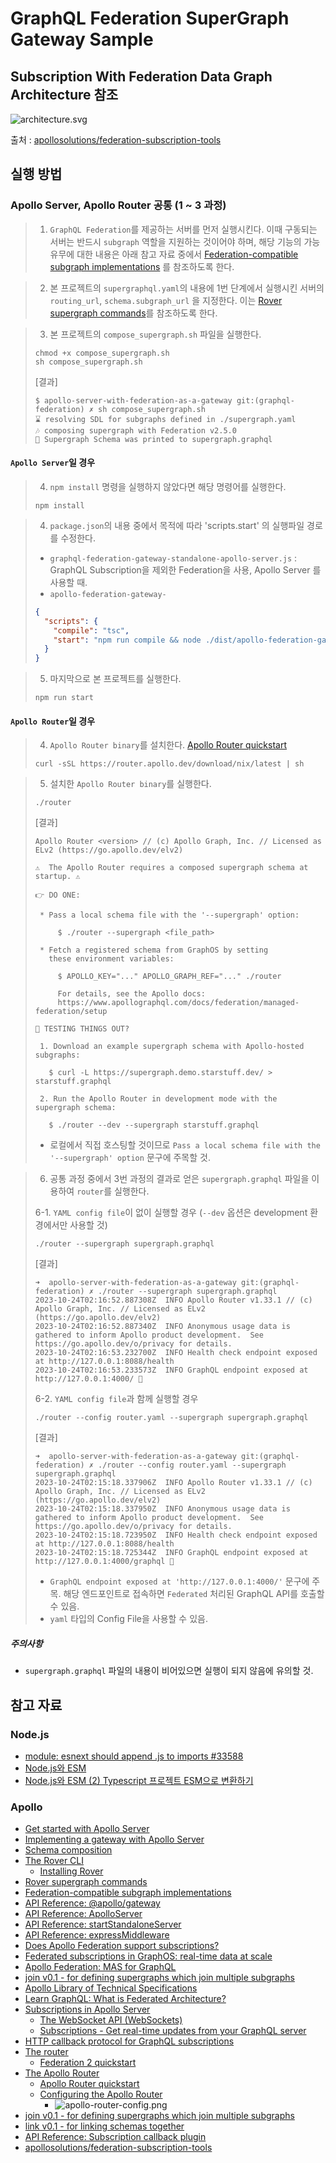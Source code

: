 # GraphQL Federation SuperGraph Gateway Sample

## Subscription With Federation Data Graph Architecture 참조

![architecture.svg](..%2Farchitecture.svg)

출처 : [apollosolutions/federation-subscription-tools](https://github.com/apollosolutions/federation-subscription-tools)

## 실행 방법

### Apollo Server, Apollo Router 공통 (1 ~ 3 과정)

> 1. `GraphQL Federation`를 제공하는 서버를 먼저 실행시킨다. 이때 구동되는 서버는 반드시 `subgraph` 역할을 지원하는 것이어야 하며, 해당 기능의 가능 유무에 대한 내용은 아래 참고 자료
     중에서 [Federation-compatible subgraph implementations](https://www.apollographql.com/docs/federation/building-supergraphs/supported-subgraphs/)
     를 참조하도록 한다.

> 2. 본 프로젝트의 `supergraphql.yaml`의 내용에 1번 단계에서 실행시킨 서버의 `routing_url`, `schema.subgraph_url` 을 지정한다.
     이는 [Rover supergraph commands](https://www.apollographql.com/docs/rover/commands/supergraphs)를 참조하도록 한다.

> 3. 본 프로젝트의 `compose_supergraph.sh` 파일을 실행한다.
>
>```shell
>chmod +x compose_supergraph.sh
>sh compose_supergraph.sh
>```
>
> [결과]
>
> ```text
> $ apollo-server-with-federation-as-a-gateway git:(graphql-federation) ✗ sh compose_supergraph.sh 
> ⌛ resolving SDL for subgraphs defined in ./supergraph.yaml
> 🎶 composing supergraph with Federation v2.5.0
> 📝 Supergraph Schema was printed to supergraph.graphql
> ```

#### `Apollo Server`일 경우

> 4. `npm install` 명령을 실행하지 않았다면 해당 명령어를 실행한다.
>
>```shell
> npm install
>```

> 4. `package.json`의 내용 중에서 목적에 따라 'scripts.start' 의 실행파일 경로를 수정한다.
>
> - `graphql-federation-gateway-standalone-apollo-server.js` : GraphQL Subscription을 제외한 Federation을 사용, Apollo Server 를
    사용할 때.
> - `apollo-federation-gateway-`
>
> ```json
> {
>   "scripts": {
>     "compile": "tsc",
>     "start": "npm run compile && node ./dist/apollo-federation-gateway-standalone.js" 
>   }
> } 
> ```

> 5. 마지막으로 본 프로젝트를 실행한다.
>
>```shell
>npm run start
>```

#### `Apollo Router`일 경우

> 4. `Apollo Router binary`를 설치한다. [Apollo Router quickstart](https://www.apollographql.com/docs/router/quickstart/)
>
> ```shell
> curl -sSL https://router.apollo.dev/download/nix/latest | sh
> ```

> 5. 설치한 `Apollo Router binary`를 실행한다.
>
> ```shell
> ./router
> ```
>
> [결과]
>
>```text
>Apollo Router <version> // (c) Apollo Graph, Inc. // Licensed as ELv2 (https://go.apollo.dev/elv2)
>
>⚠️  The Apollo Router requires a composed supergraph schema at startup. ⚠️
>
>👉 DO ONE:
>
>  * Pass a local schema file with the '--supergraph' option:
>
>      $ ./router --supergraph <file_path>
>
>  * Fetch a registered schema from GraphOS by setting
>    these environment variables:
>
>      $ APOLLO_KEY="..." APOLLO_GRAPH_REF="..." ./router
>
>      For details, see the Apollo docs:
>      https://www.apollographql.com/docs/federation/managed-federation/setup
>
>🔬 TESTING THINGS OUT?
>
>  1. Download an example supergraph schema with Apollo-hosted subgraphs:
>
>    $ curl -L https://supergraph.demo.starstuff.dev/ > starstuff.graphql
>
>  2. Run the Apollo Router in development mode with the supergraph schema:
>
>    $ ./router --dev --supergraph starstuff.graphql
>```
>- 로컬에서 직접 호스팅할 것이므로 `Pass a local schema file with the '--supergraph' option` 문구에 주목할 것.

> 6. 공통 과정 중에서 3번 과정의 결과로 얻은 `supergraph.graphql` 파일을 이용하여 `router`를 실행한다.
>
> 6-1. `YAML config file`이 없이 실행할 경우 (`--dev` 옵션은 development 환경에서만 사용할 것)
> ```shell
> ./router --supergraph supergraph.graphql
> ```
>
> [결과]
>
> ```text
> ➜  apollo-server-with-federation-as-a-gateway git:(graphql-federation) ✗ ./router --supergraph supergraph.graphql               
> 2023-10-24T02:16:52.887308Z  INFO Apollo Router v1.33.1 // (c) Apollo Graph, Inc. // Licensed as ELv2 (https://go.apollo.dev/elv2)
> 2023-10-24T02:16:52.887340Z  INFO Anonymous usage data is gathered to inform Apollo product development.  See https://go.apollo.dev/o/privacy for details.
> 2023-10-24T02:16:53.232700Z  INFO Health check endpoint exposed at http://127.0.0.1:8088/health
> 2023-10-24T02:16:53.233573Z  INFO GraphQL endpoint exposed at http://127.0.0.1:4000/ 🚀
> ```
>
> 6-2. `YAML config file`과 함께 실행할 경우
> ```shell
> ./router --config router.yaml --supergraph supergraph.graphql
> ```
>
> [결과]
>
> ```text
> ➜  apollo-server-with-federation-as-a-gateway git:(graphql-federation) ✗ ./router --config router.yaml --supergraph supergraph.graphql
> 2023-10-24T02:15:18.337906Z  INFO Apollo Router v1.33.1 // (c) Apollo Graph, Inc. // Licensed as ELv2 (https://go.apollo.dev/elv2)
> 2023-10-24T02:15:18.337950Z  INFO Anonymous usage data is gathered to inform Apollo product development.  See https://go.apollo.dev/o/privacy for details.
> 2023-10-24T02:15:18.723950Z  INFO Health check endpoint exposed at http://127.0.0.1:8088/health
> 2023-10-24T02:15:18.725344Z  INFO GraphQL endpoint exposed at http://127.0.0.1:4000/graphql 🚀
> ```
>
> - `GraphQL endpoint exposed at 'http://127.0.0.1:4000/'` 문구에 주목. 해당 엔드포인트로 접속하면 `Federated` 처리된 GraphQL API를 호출할 수 있음.
> - `yaml` 타입의 Config File을 사용할 수 있음.

##### 주의사항

- `supergraph.graphql` 파일의 내용이 비어있으면 실행이 되지 않음에 유의할 것.

## 참고 자료

### Node.js

- [module: esnext should append .js to imports #33588](https://github.com/microsoft/TypeScript/issues/33588)
- [Node.js와 ESM](https://jjnooys.medium.com/node-js%EC%99%80-esm-2462af271156)
- [Node.js와 ESM (2) Typescript 프로젝트 ESM으로 변환하기](https://jjnooys.medium.com/node-js%EC%99%80-esm-2-typescript-%ED%94%84%EB%A1%9C%EC%A0%9D%ED%8A%B8-esm%EC%9C%BC%EB%A1%9C-%EB%B3%80%ED%99%98%ED%95%98%EA%B8%B0-7266e8174906)

### Apollo

- [Get started with Apollo Server](https://www.apollographql.com/docs/apollo-server/getting-started)
- [Implementing a gateway with Apollo Server](https://www.apollographql.com/docs/apollo-server/using-federation/apollo-gateway-setup)
- [Schema composition](https://www.apollographql.com/docs/federation/federated-types/composition/#supported-methods)
- [The Rover CLI](https://www.apollographql.com/docs/rover)
  - [Installing Rover](https://www.apollographql.com/docs/rover/getting-started)
- [Rover supergraph commands](https://www.apollographql.com/docs/rover/commands/supergraphs)
- [Federation-compatible subgraph implementations](https://www.apollographql.com/docs/federation/building-supergraphs/supported-subgraphs/)
- [API Reference: @apollo/gateway](https://www.apollographql.com/docs/apollo-server/using-federation/api/apollo-gateway/)
- [API Reference: ApolloServer](https://www.apollographql.com/docs/apollo-server/api/apollo-server)
- [API Reference: startStandaloneServer](https://www.apollographql.com/docs/apollo-server/api/standalone)
- [API Reference: expressMiddleware](https://www.apollographql.com/docs/apollo-server/api/express-middleware)
- [Does Apollo Federation support subscriptions?](https://support.apollographql.com/hc/en-us/articles/5881531249683-Does-Apollo-Federation-support-subscriptions-)
- [Federated subscriptions in GraphOS: real-time data at scale](https://www.apollographql.com/blog/announcement/backend/federated-subscriptions-in-graphos-real-time-data-at-scale/)
- [Apollo Federation: MAS for GraphQL](https://devstarsj.github.io/development/2023/03/12/Apollo.Federation/)
- [join v0.1 - for defining supergraphs which join multiple subgraphs](https://specs.apollo.dev/join/v0.1/)
- [Apollo Library of Technical Specifications](https://specs.apollo.dev/)
- [Learn GraphQL: What is Federated Architecture?](https://graphql.com/learn/federated-architecture/)
- [Subscriptions in Apollo Server](https://www.apollographql.com/docs/apollo-server/data/subscriptions/)
  - [The WebSocket API (WebSockets)](https://developer.mozilla.org/en-US/docs/Web/API/WebSockets_API)
  - [Subscriptions - Get real-time updates from your GraphQL server](https://www.apollographql.com/docs/react/data/subscriptions)
- [HTTP callback protocol for GraphQL subscriptions](https://www.apollographql.com/docs/router/executing-operations/subscription-callback-protocol/)
- [The router](https://www.apollographql.com/docs/federation/building-supergraphs/router)
  - [Federation 2 quickstart](https://www.apollographql.com/docs/federation/quickstart/setup/)
- [The Apollo Router](https://www.apollographql.com/docs/router/)
  - [Apollo Router quickstart](https://www.apollographql.com/docs/router/quickstart/)
  - [Configuring the Apollo Router](https://www.apollographql.com/docs/router/configuration/overview)
    - ![apollo-router-config.png](apollo-router-config.png)
- [join v0.1 - for defining supergraphs which join multiple subgraphs](https://specs.apollo.dev/join/v0.3/)
- [link v0.1 - for linking schemas together](https://specs.apollo.dev/link/v1.0/)
- [API Reference: Subscription callback plugin](https://www.apollographql.com/docs/apollo-server/api/plugin/subscription-callback)
- [apollosolutions/federation-subscription-tools](https://github.com/apollosolutions/federation-subscription-tools)
